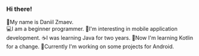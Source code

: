 ### Hi there!

<!--
**dany0k/dany0k** is a ✨ _special_ ✨ repository because its `README.md` (this file) appears on your GitHub profile.

Here are some ideas to get you started:

- 🔭 I’m currently working on ...
- 🌱 I’m currently learning ...
- 👯 I’m looking to collaborate on ...
- 🤔 I’m looking for help with ...
- 💬 Ask me about ...
- 📫 How to reach me: ...
- 😄 Pronouns: ...
- ⚡ Fun fact: ...
-->

👋My name is Daniil Zmaev. </br>
&#128187;I am a beginner programmer.
&#128241;I'm interesting in mobile application development. 
&#9749;I was learning Java for two years.
&#129321;Now I'm learning Kotlin for a change. 
&#129302;Currently I'm working on some projects for Android.
